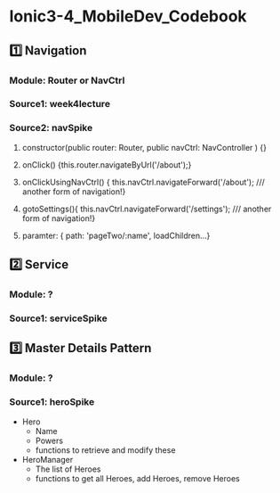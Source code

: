 # Ionic3-4_MobileDev_Codebook

## 1️⃣ Navigation 
### Module: Router or NavCtrl
### Source1: week4lecture
### Source2: navSpike
1. constructor(public router: Router, public navCtrl: NavController ) {}
2. onClick() {this.router.navigateByUrl('/about');}
3. onClickUsingNavCtrl() { this.navCtrl.navigateForward('/about'); /// another form of navigation!}
4. gotoSettings(){ this.navCtrl.navigateForward('/settings'); /// another form of navigation!}

5. paramter: { path: 'pageTwo/:name', loadChildren...}

## 2️⃣ Service 
### Module: ?
### Source1: serviceSpike

## 3️⃣ Master Details Pattern 
### Module: ?
### Source1: heroSpike
- Hero
  - Name
  - Powers
  - functions to retrieve and modify these
- HeroManager
  - The list of Heroes
  - functions to get all Heroes, add Heroes, remove Heroes

